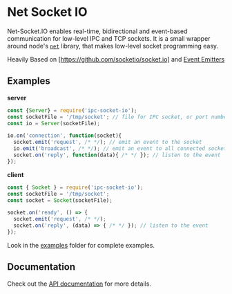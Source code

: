 # Net Socket IO

Net-Socket.IO enables real-time, bidirectional and event-based communication for low-level IPC and TCP sockets. It is a small wrapper around node's [`net`](https://nodejs.org/api/events.html) library, that makes low-level socket programming easy.

Heavily Based on [https://github.com/socketio/socket.io] and [Event Emitters](https://nodejs.org/api/events.html)

## Examples

**server**

```js
const {Server} = require('ipc-socket-io');
const socketFile = '/tmp/socket'; // file for IPC socket, or port number for TCP socket.
const io = Server(socketFile);

io.on('connection', function(socket){
  socket.emit('request', /* */); // emit an event to the socket
  io.emit('broadcast', /* */); // emit an event to all connected sockets
  socket.on('reply', function(data){ /* */ }); // listen to the event
});
```

**client**

```js
const { Socket } = require('ipc-socket-io');
const socketFile = '/tmp/socket';
const socket = Socket(socketFile);

socket.on('ready', () => {
  socket.emit('request', /* */);
  socket.on('reply', (data) => { /* */ }); // listen to the event
});
```

Look in the [examples](https://github.com/meech-ward/net-socket.io/tree/master/examples) folder for complete examples.

## Documentation

Check out the [API documentation](https://github.com/meech-ward/net-socket.io/blob/master/docs/API.md) for more details.
